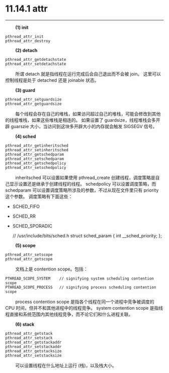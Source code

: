 # 11.14.1 attr
***

&emsp;&emsp;
**(1) init**

    pthread_attr_init
    pthread_attr_destroy

&emsp;&emsp;
**(2) detach**

    pthread_attr_getdetachstate
    pthread_attr_setdetachstate

&emsp;&emsp;
所谓 detach 就是指线程在运行完成后会自己退出而不会被 join。
这里可以控制线程是处于 detached 还是 joinable 状态。

&emsp;&emsp;
**(3) guard**

    pthread_attr_setguardsize
    pthread_attr_getguardsize

&emsp;&emsp;
每个线程会存在自己的堆栈，如果访问超过自己的堆栈，可能会修改到其他的线程堆栈，如果这些堆栈是相连的。
如果设置了 guardsize，线程堆栈会多开辟 guarszie 大小，当访问到这块多开辟大小的内存就会触发 SIGSEGV 信号。

&emsp;&emsp;
**(4) sched**

    pthread_attr_getinheritsched
    pthread_attr_setinheritsched
    pthread_attr_getschedparam
    pthread_attr_setschedparam
    pthread_attr_getschedpolicy
    pthread_attr_setschedpolicy

&emsp;&emsp;
inheritsched 可以设置如果使用 pthread\_create 创建线程，调度策略是自己显示设置还是继承于创建线程的线程。
schedpolicy 可以设置调度策略，而 schedparam 可以设置调度策略所涉及的参数，不过从现在文件里只有 priority 这个参数。
调度策略有下面这些：

+ SCHED_FIFO
+ SCHED_RR
+ SCHED_SPORADIC


    // /usr/include/bits/sched.h
    struct sched_param {
        int __sched_priority;
    };
    
&emsp;&emsp;
**(5) scope**

    pthread_attr_setscope
    pthread_attr_getscope

&emsp;&emsp;
文档上是 contention scope。包括：

    PTHREAD_SCOPE_SYSTEM    // signifying system scheduling contention scope
    PTHREAD_SCOPE_PROCESS   // signifying process scheduling contention scope

&emsp;&emsp;
process contention scope 是指各个线程在同一个进程中竞争被调度的 CPU 时间，但并不和其他进程中的线程竞争。
system contention scope 是指线程直接和系统范围内其他线程竞争，而不论它们和什么进程关联。

&emsp;&emsp;
**(6) stack**

    pthread_attr_getstack
    pthread_attr_setstack
    pthread_attr_getstackaddr
    pthread_attr_setstackaddr
    pthread_attr_getstacksize
    pthread_attr_setstacksize

&emsp;&emsp;
可以设置线程在什么地址上运行 (栈)，以及栈大小。